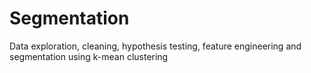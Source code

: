 # Segmentation
Data exploration, cleaning, hypothesis testing, feature engineering and segmentation using k-mean clustering
